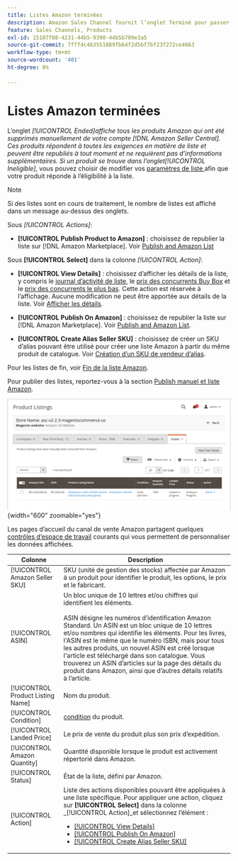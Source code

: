 ```yaml
---
title: Listes Amazon terminées
description: Amazon Sales Channel fournit l’onglet Terminé pour passer en revue les listes Amazon Marketplace terminées, qui peuvent être republiées lorsque vous le souhaitez.
feature: Sales Channels, Products
exl-id: 15107f08-4231-44b5-9390-44b5b709e3a5
source-git-commit: 7fff4c463551089fb64f2d5bf7bf23f272ce4663
workflow-type: tm+mt
source-wordcount: '401'
ht-degree: 0%

---
```


# Listes Amazon terminées

L’onglet _[!UICONTROL Ended]_affiche tous les produits Amazon qui ont été supprimés manuellement de votre compte [!DNL Amazon Seller Central]. Ces produits répondent à toutes les exigences en matière de liste et peuvent être republiés à tout moment et ne requièrent pas d’informations supplémentaires. Si un produit se trouve dans l’onglet_[!UICONTROL Ineligible]_, vous pouvez choisir de modifier vos [ paramètres de liste ](./listing-settings.md) afin que votre produit réponde à l’éligibilité à la liste.

>[!NOTE]
>
>Si des listes sont en cours de traitement, le nombre de listes est affiché dans un message au-dessus des onglets.

Sous _[!UICONTROL Actions]_:

- **[!UICONTROL Publish Product to Amazon]** : choisissez de republier la liste sur [!DNL Amazon Marketplace]. Voir [Publish and Amazon List](./publish-listings-manually.md)

Sous **[!UICONTROL Select]** dans la colonne _[!UICONTROL Action]_:

- **[!UICONTROL View Details]** : choisissez d’afficher les détails de la liste, y compris le [journal d’activité de liste](./product-listing-details.md#listing-activity-log), le [prix des concurrents Buy Box](./product-listing-details.md#buy-box-competitor-pricing) et le [prix des concurrents le plus bas](./product-listing-details.md#lowest-competitor-pricing). Cette action est réservée à l’affichage. Aucune modification ne peut être apportée aux détails de la liste. Voir [Afficher les détails](./product-listing-details.md).

- **[!UICONTROL Publish On Amazon]** : choisissez de republier la liste sur [!DNL Amazon Marketplace]. Voir [Publish and Amazon List](./publish-listings-manually.md).

- **[!UICONTROL Create Alias Seller SKU]** : choisissez de créer un SKU d’alias pouvant être utilisé pour créer une liste Amazon à partir du même produit de catalogue. Voir [Création d’un SKU de vendeur d’alias](./create-alias-seller-sku.md).

Pour les listes de fin, voir [Fin de la liste Amazon](./end-listings-manually.md).

Pour publier des listes, reportez-vous à la section [Publish manuel et liste Amazon](./publish-listings-manually.md).

![Listes Amazon terminées](assets/amazon-ended-listings.png){width="600" zoomable="yes"}

Les pages d’accueil du canal de vente Amazon partagent quelques [contrôles d’espace de travail](./workspace-controls.md) courants qui vous permettent de personnaliser les données affichées.

| Colonne | Description |
|-----------------------------------|------------------------------------------------------------------------------------------------------------------------------------------------------------------------------------------------------------------------------------------------------------------------------------------------------------------------------------------------------------------------------------------------------------------------------------------------------------------------------------|
| [!UICONTROL Amazon Seller SKU] | SKU (unité de gestion des stocks) affectée par Amazon à un produit pour identifier le produit, les options, le prix et le fabricant. |
| [!UICONTROL ASIN] | Un bloc unique de 10 lettres et/ou chiffres qui identifient les éléments.<br><br>ASIN désigne les numéros d’identification Amazon Standard. Un ASIN est un bloc unique de 10 lettres et/ou nombres qui identifie les éléments. Pour les livres, l&#39;ASIN est le même que le numéro ISBN, mais pour tous les autres produits, un nouvel ASIN est créé lorsque l&#39;article est téléchargé dans son catalogue. Vous trouverez un ASIN d’articles sur la page des détails du produit dans Amazon, ainsi que d’autres détails relatifs à l’article. |
| [!UICONTROL Product Listing Name] | Nom du produit. |
| [!UICONTROL Condition] | [condition](./product-listing-condition.md) du produit. |
| [!UICONTROL Landed Price] | Le prix de vente du produit plus son prix d’expédition. |
| [!UICONTROL Amazon Quantity] | Quantité disponible lorsque le produit est activement répertorié dans Amazon. |
| [!UICONTROL Status] | État de la liste, défini par Amazon. |
| [!UICONTROL Action] | Liste des actions disponibles pouvant être appliquées à une liste spécifique. Pour appliquer une action, cliquez sur **[!UICONTROL Select]** dans la colonne _[!UICONTROL Action]_et sélectionnez l’élément :<ul><li>[[!UICONTROL View Details]](./product-listing-details.md)</li><li>[[!UICONTROL Publish On Amazon]](./publish-listings-manually.md)</li><li>[[!UICONTROL Create Alias Seller SKU]](./create-alias-seller-sku.md#region-specific)</li></ul> |
